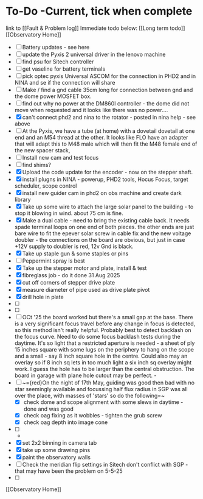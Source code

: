 
# To-Do -Current, tick when complete
link to [[Fault & Problem log]]
Immediate todo below:            [[Long term todo]]     [[Observatory Home]]

- [ ] Battery updates - see here 
- [ ] update the Pyxis 2 universal driver in the lenovo machine
- [ ] find psu for Sitech controller
- [ ] get vaseline for battery terminals
- [ ] pick optec pyxis Universal ASCOM for the connection in PHD2 and in NINA and se if the connection will share
- [ ] Make / find a gnd cable 35cm long for connection between gnd and the dome power MOSFET box.
- [ ] find out why no power at the DM860I controller - the dome did not move when requested and it looks like there was no power....
- [x] can't connect phd2 and nina to the rotator - posted in nina help - see above
- [ ] At the Pyxis, we have a tube (at home) with a dovetail  dovetail at one end and an M54 thread at the other. It looks like FLO have an adapter that will adapt this to M48 male which will then fit the M48 female end of the new spacer stack, 
- [ ] Install new cam and test focus
- [ ] find shims?
- [x] Upload the code update for the encoder - now on the stepper shaft.
- [x] install plugns in NINA - powerup, PHD2 tools, Hocus Focus, target scheduler, scope control
- [x] install new guider cam in phd2 on obs machine and create dark library
- [x] Take up some wire to attach the large solar panel to the building - to stop it blowing in wind. about 75 cm is fine.
- [x] Make a dual cable - need to bring the existing cable back. It needs spade terminal loops on one end of both pieces. the other ends are just bare wire to fit the epever solar screw in cable fix and the new voltage doubler - the connections on the board are obvious, but just in case +12V supply to doubler is red, 12v Gnd is black.
- [x] Take up staple gun & some staples or pins
- [ ] Peppermint spray is best
- [x] Take up the stepper motor and plate, install & test
- [x] fibreglass job - do it done 31 Aug 2025
- [x] cut off corners of stepper drive plate 
- [x] measure diameter of pipe used as drive plate pivot
- [x] drill hole in plate
- [ ] 
- [ ] 
- [ ]  OCt '25 the board worked but there's a small gap at the base. There is a very significant focus travel before any change in focus is detected, so this method isn't really helpful. Probably best to detect backlash on the focus curve. Need to do some focus backlash tests during the daytime. It's so light that a restricted aperture is needed - a sheet of ply 15 inches square with some lugs on the periphery to hang on the scope and a small  - say 8 inch square hole in the centre. Could also may an overlay so if 8 inch sq lets in too much light a six inch sq overlay might work. I guess the hole has to be larger than the central obstruction. The board in garage with plane hole cutout may be perfect.  - 
- [ ] ~={red}On the night of 17th May, guiding was good then bad with no star seemingly available and focussing half flux radius in SGP was all over the place, with masses of 'stars' so do the following=~
	- [x] check dome and scope alignment with some slews in daytime - done and was good
	- [x] check oag fixing as it wobbles - tighten the grub screw
	- [x] check oag depth into image cone
- [ ] - 
- [x] set 2x2 binning in camera tab
- [x] take up some drawing pins
- [x] paint the observatory walls
- [ ] Check the meridian flip settings in Sitech don't conflict with SGP - that may have been the problem on 5-5-25
- [ ] 



[[Observatory Home]]

